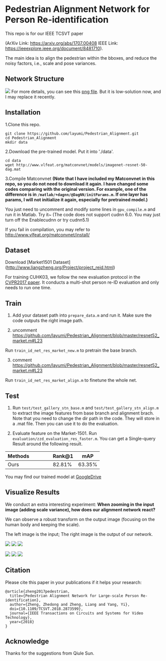 # Pedestrian Alignment Network for Person Re-identification

This repo is for our IEEE TCSVT paper 

(ArXiv Link: https://arxiv.org/abs/1707.00408 IEEE Link: https://ieeexplore.ieee.org/document/8481710). 

The main idea is to align the pedestrian within the bboxes, and reduce the noisy factors, i.e., scale and pose variances.

## Network Structure
![](https://github.com/layumi/Pedestrian_Alignment/blob/master/fig2.jpg)
For more details, you can see this [png file](https://raw.githubusercontent.com/layumi/Pedestrian_Alignment/master/PAN.png). But it is low-solution now, and I may replace it recently.

## Installation
1.Clone this repo.

    git clone https://github.com/layumi/Pedestrian_Alignment.git
    cd Pedestrian_Alignment
    mkdir data

2.Download the pre-trained model. Put it into './data'.

    cd data
    wget http://www.vlfeat.org/matconvnet/models/imagenet-resnet-50-dag.mat
    
3.Compile Matconvnet
**(Note that I have included my Matconvnet in this repo, so you do not need to download it again. I have changed some codes comparing with the original version. For example, one of the difference is in `/matlab/+dagnn/@DagNN/initParams.m`. If one layer has params, I will not initialize it again, especially for pretrained model.)**

You just need to uncomment and modify some lines in `gpu_compile.m` and run it in Matlab. Try it~
(The code does not support cudnn 6.0. You may just turn off the Enablecudnn or try cudnn5.1)

If you fail in compilation, you may refer to http://www.vlfeat.org/matconvnet/install/
    
## Dataset
Download [Market1501 Dataset] (http://www.liangzheng.org/Project/project_reid.html)

For training CUHK03, we follow the new evaluation protocol in the [CVPR2017 paper](https://github.com/zhunzhong07/person-re-ranking). It conducts a multi-shot person re-ID evaluation and only needs to run one time.

## Train
1. Add your dataset path into `prepare_data.m` and run it. Make sure the code outputs the right image path.

2. uncomment https://github.com/layumi/Pedestrian_Alignment/blob/master/resnet52_market.m#L23 

Run `train_id_net_res_market_new.m` to pretrain the base branch.

3. comment https://github.com/layumi/Pedestrian_Alignment/blob/master/resnet52_market.m#L23 

Run `train_id_net_res_market_align.m` to finetune the whole net.

## Test
1. Run `test/test_gallery_stn_base.m` and `test/test_gallery_stn_align.m` to extract the image features from base branch and alignment brach. Note that you need to change the dir path in the code. They will store in a .mat file. Then you can use it to do the evaluation.

2. Evaluate feature on the Market-1501. Run `evaluation/zzd_evaluation_res_faster.m`. You can get a Single-query Result around the following result.

| Methods               | Rank@1 | mAP    | 
| --------              | -----  | ----   | 
| Ours           | 82.81% | 63.35% | 

You may find our trained model at [GoogleDrive](https://drive.google.com/open?id=1X09jnURIicQk7ivHjVkq55NHPB86hQT0)
## Visualize Results
We conduct an extra interesting experiment:
**When zooming in the input image (adding scale variance), how does our alignment network react?**

We can observe a robust transform on the output image (focusing on the human body and keeping the scale).

The left image is the input; The right image is the output of our network.

![](https://github.com/layumi/Person_re-ID_stn/blob/master/gif/0018_c4s1_002351_02_zoomin.gif)
    ![](https://github.com/layumi/Person_re-ID_stn/blob/master/gif/0153_c4s1_026076_03_zoomin.gif)
    ![](https://github.com/layumi/Pedestrian_Alignment/blob/master/gif/0520_c4s3_001373_03_zoomin.gif)


![](https://github.com/layumi/Pedestrian_Alignment/blob/master/gif/0520_c5s1_143995_06_zoomin.gif)
    ![](https://github.com/layumi/Pedestrian_Alignment/blob/master/gif/0345_c6s1_079326_07_zoomin.gif)
    ![](https://github.com/layumi/Pedestrian_Alignment/blob/master/gif/0153_c4s1_025451_01_zoomin.gif)

## Citation
Please cite this paper in your publications if it helps your research:
```
@article{zheng2017pedestrian,
  title={Pedestrian Alignment Network for Large-scale Person Re-identification},
  author={Zheng, Zhedong and Zheng, Liang and Yang, Yi},
  doi={10.1109/TCSVT.2018.2873599},
  journal={IEEE Transactions on Circuits and Systems for Video Technology},
  year={2018}
}
```

## Acknowledge
Thanks for the suggestions from Qiule Sun.
